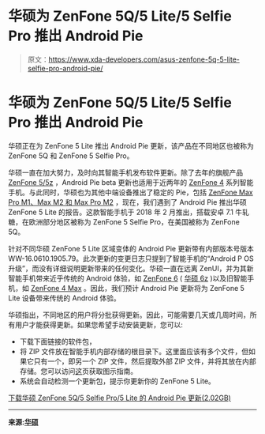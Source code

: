 # 华硕为 ZenFone 5Q/5 Lite/5 Selfie Pro 推出 Android Pie

> 原文：<https://www.xda-developers.com/asus-zenfone-5q-5-lite-selfie-pro-android-pie/>

# 华硕为 ZenFone 5Q/5 Lite/5 Selfie Pro 推出 Android Pie

华硕正在为 ZenFone 5 Lite 推出 Android Pie 更新，该产品在不同地区也被称为 ZenFone 5Q 和 ZenFone 5 Selfie Pro。

华硕一直在加大努力，及时向其智能手机发布软件更新。除了去年的旗舰产品 [ZenFone 5/5z](https://www.xda-developers.com/asus-zenfone-5zs-android-pie-update-begins-rolling-out-in-taiwan/) ，Android Pie beta 更新也适用于近两年的 [ZenFone 4](https://www.xda-developers.com/asus-zenfone-4-android-pie-beta/) 系列智能手机。与此同时，华硕也为其他中端设备推出了稳定的 Pie，包括 [ZenFone Max Pro M1、Max M2 和 Max Pro M2](https://www.xda-developers.com/asus-zenfone-max-pro-m1-m2-android-pie-update-india/) ，现在，我们遇到了 Android Pie 推出华硕 ZenFone 5 Lite 的报告。这款智能手机于 2018 年 2 月推出，搭载安卓 7.1 牛轧糖，在欧洲部分地区被称为 ZenFone 5 Selfie Pro，在美国被称为 ZenFone 5Q。

针对不同华硕 ZenFone 5 Lite 区域变体的 Android Pie 更新带有内部版本号版本 WW-16.0610.1905.79。此次更新的变更日志只提到了智能手机的“Android P OS 升级”，而没有详细说明更新带来的任何变化。华硕一直在远离 ZenUI，并为其新智能手机带来近乎传统的 Android 体验，如 [ZenFone 6](https://www.xda-developers.com/asus-zenfone-6-48mp-flip-camera-snapdragon-855/) ( [华硕 6z](https://www.xda-developers.com/asus-6z-zenfone-6-launch-india/) )以及旧智能手机，如 [ZenFone 4 Max](https://www.xda-developers.com/asus-zenfone-4-max-aosp-android-pie-beta/) 。因此，我们预计 Android Pie 更新将为 ZenFone 5 Lite 设备带来传统的 Android 体验。

华硕指出，不同地区的用户将分批获得更新。因此，可能需要几天或几周时间，所有用户才能获得更新。如果您希望手动安装更新，您可以:

*   下载下面链接的软件包，
*   将 ZIP 文件放在智能手机内部存储的根目录下。这里面应该有多个文件，但如果它只有一个，即另一个 ZIP 文件，然后提取外部 ZIP 文件，并将其放在内部存储。您可以访问[这](https://www.asus.com/zentalk/thread-1158-1-1.html)页获取图示指南。
*   系统会自动检测一个更新包，提示你更新你的 ZenFone 5 Lite。

[下载华硕 ZenFone 5Q/5 Selfie Pro/5 Lite 的 Android Pie 更新(2.02GB)](https://dlcdnets.asus.com/pub/ASUS/ZenFone/ZS600KL/UL-ASUS_X017D_2-WW-16.0610.1905.79-user.zip)

* * *

**来源:[华硕](https://www.asus.com/zentalk/thread-276545-1-1.html)**